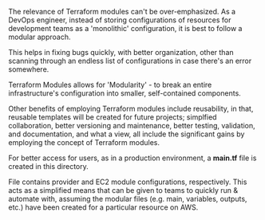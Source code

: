 The relevance of Terraform modules can't be over-emphasized. As a DevOps engineer, instead of storing configurations of resources for development teams as a 'monolithic' configuration, it is best to follow a modular approach.

This helps in fixing bugs quickly, with better organization, other than scanning through an endless list of configurations in case there's an error somewhere.

Terraform Modules allows for 'Modularity' - to break an entire infrastructure's configuration into smaller, self-contained components.

Other benefits of employing Terraform modules include reusability, in that, reusable templates will be created for future projects; simplfied collaboration, better versioning and maintenance, better testing, validation, and documentation, and what a view, all include the significant gains by employing the concept of Terraform modules.

For better access for users, as in a production environment, a **main.tf** file is created in this directory.

File contains provider and EC2 module configurations, respectively. This acts as a simplified means that can be given to teams to quickly run & automate with, assuming the modular files (e.g. main, variables, outputs, etc.) have been created for a particular resource on AWS.
